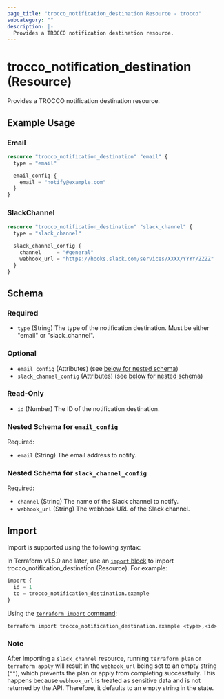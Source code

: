 ```yaml
---
page_title: "trocco_notification_destination Resource - trocco"
subcategory: ""
description: |-
  Provides a TROCCO notification destination resource.
---
```


# trocco_notification_destination (Resource)

Provides a TROCCO notification destination resource.

## Example Usage

### Email

```terraform
resource "trocco_notification_destination" "email" {
  type = "email"

  email_config {
    email = "notify@example.com"
  }
}
```

### SlackChannel

```terraform
resource "trocco_notification_destination" "slack_channel" {
  type = "slack_channel"

  slack_channel_config {
    channel     = "#general"
    webhook_url = "https://hooks.slack.com/services/XXXX/YYYY/ZZZZ"
  }
}
```

<!-- schema generated by tfplugindocs -->
## Schema

### Required

- `type` (String) The type of the notification destination. Must be either "email" or "slack_channel".

### Optional

- `email_config` (Attributes) (see [below for nested schema](#nestedatt--email_config))
- `slack_channel_config` (Attributes) (see [below for nested schema](#nestedatt--slack_channel_config))

### Read-Only

- `id` (Number) The ID of the notification destination.

<a id="nestedatt--email_config"></a>
### Nested Schema for `email_config`

Required:

- `email` (String) The email address to notify.


<a id="nestedatt--slack_channel_config"></a>
### Nested Schema for `slack_channel_config`

Required:

- `channel` (String) The name of the Slack channel to notify.
- `webhook_url` (String) The webhook URL of the Slack channel.



## Import

Import is supported using the following syntax:

In Terraform v1.5.0 and later, use an [`import` block](https://developer.hashicorp.com/terraform/language/import) to import trocco_notification_destination (Resource). For example:

```terraform
import {
  id = 1
  to = trocco_notification_destination.example
}
```

Using the [`terraform import` command](https://developer.hashicorp.com/terraform/cli/commands/import):

```shell
terraform import trocco_notification_destination.example <type>,<id>
```

### Note

After importing a `slack_channel` resource, running `terraform plan` or `terraform apply` will result in the `webhook_url` being set to an empty string (`""`), which prevents the plan or apply from completing successfully. This happens because `webhook_url` is treated as sensitive data and is not returned by the API. Therefore, it defaults to an empty string in the state.
